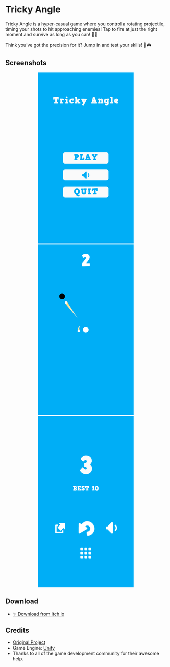 # Tricky Angle
Tricky Angle is a hyper-casual game where you control a rotating projectile, timing your shots to hit approaching enemies! Tap to fire at just the right moment and survive as long as you can! 🎯🔥

Think you’ve got the precision for it? Jump in and test your skills! 🚀🎮

## Screenshots
<p align="middle">
  <img src="Assets/Screenshots/Screenshot_1.png" width="300" />
  <img src="Assets/Screenshots/Screenshot_2.png" width="300" />
  <img src="Assets/Screenshots/Screenshot_3.png" width="300" />
</p>

## Download
- [:sparkles: Download from Itch.io](https://hieubigby.itch.io/tricky-angle)

## Credits
- [Original Project](https://github.com/zerefgd/AngleLaunch)
- Game Engine: [Unity](https://unity3d.com/)
- Thanks to all of the game development community for their awesome help.
